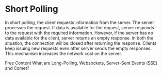 # Short Polling

In short polling, the client requests information from the server. The server processes the request. If data is available for the request, server responds to the request with the required information. However, if the server has no data available for the client, server returns an empty response. In both the situation, the connection will be closed after returning the response. Clients keep issuing new requests even after server sends the empty responses. This mechanism increases the network cost on the server.

<ResourceGroupTitle>Free Content</ResourceGroupTitle>
<BadgeLink colorScheme='yellow' badgeText='Read' href='https://stackoverflow.com/questions/11077857/what-are-long-polling-websockets-server-sent-events-sse-and-comet'>What are Long-Polling, Websockets, Server-Sent Events (SSE) and Comet?</BadgeLink>
